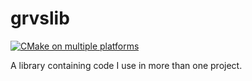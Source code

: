 # grvslib

[![CMake on multiple platforms](https://github.com/gvansickle/grvslib/actions/workflows/cmake-multi-platform.yml/badge.svg?event=workflow_dispatch)](https://github.com/gvansickle/grvslib/actions/workflows/cmake-multi-platform.yml)

A library containing code I use in more than one project.
